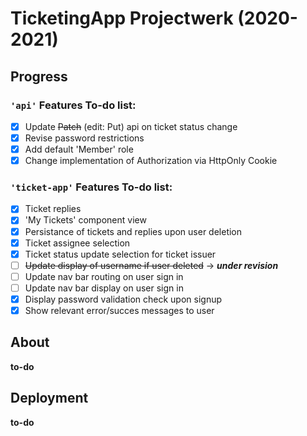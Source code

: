 # TicketingApp Projectwerk (2020-2021)

## Progress
### `'api'` Features To-do list:
- [x] Update ~~Patch~~ (edit: Put) api on ticket status change
- [x] Revise password restrictions
- [x] Add default 'Member' role
- [x] Change implementation of Authorization via HttpOnly Cookie

### `'ticket-app'` Features To-do list:
- [x] Ticket replies
- [x] 'My Tickets' component view
- [x] Persistance of tickets and replies upon user deletion
- [x] Ticket assignee selection
- [x] Ticket status update selection for ticket issuer
- [ ] ~~Update display of username if user deleted~~ &rarr; __*under revision*__
- [ ] Update nav bar routing on user sign in
- [ ] Update nav bar display on user sign in
- [x] Display password validation check upon signup
- [x] Show relevant error/succes messages to user

## About

**to-do**

## Deployment

**to-do**


